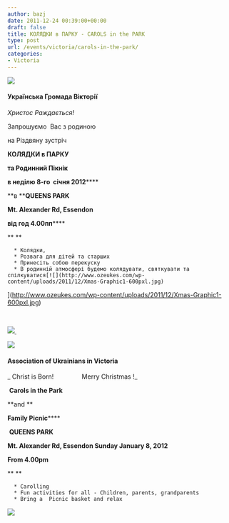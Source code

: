 ```yaml
---
author: bazj
date: 2011-12-24 00:39:00+00:00
draft: false
title: КОЛЯДКИ в ПAРКУ - CAROLS in the PARK
type: post
url: /events/victoria/carols-in-the-park/
categories:
- Victoria
---
```


[![](http://www.ozeukes.com/wp-content/uploads/2011/12/AUV-Colour-thumb1.jpg)
](http://www.ozeukes.com/wp-content/uploads/2011/12/AUV-Colour-thumb1.jpg)


#### **Українська Громада Вікторії**




_Христос Раждається!_




Запрошуємо  Вас з родиною




на Різдвяну зустріч




**КОЛЯДКИ в ПAРКУ**




**та Родинний Пікнік**




**в неділю 8-го  січня 2012******




**в ****QUEENS PARK**




**Mt. Alexander Rd, Essendon**




**від год ****4.00****пп******




** **






	  * Колядки,
	  * Розвага для дітей та старших
	  * Принесіть собою перекуску
	  * В родинній атмосфері будемо колядувати, святкувати та спілкуватися[![](http://www.ozeukes.com/wp-content/uploads/2011/12/Xmas-Graphic1-600pxl.jpg)
](http://www.ozeukes.com/wp-content/uploads/2011/12/Xmas-Graphic1-600pxl.jpg)



 




[![](http://www.ozeukes.com/wp-content/uploads/2011/12/Divider-Ukrainian-Australian-flags1.jpg)
](http://www.ozeukes.com/wp-content/uploads/2011/12/Divider-Ukrainian-Australian-flags1.jpg) 




[![](http://www.ozeukes.com/wp-content/uploads/2011/12/AUV-Colour-thumb2.jpg)
](http://www.ozeukes.com/wp-content/uploads/2011/12/AUV-Colour-thumb2.jpg)





#### **Association of Ukrainians in Victoria**




_ Christ is Born!                Merry Christmas !_




 **Carols in the Park**




**and **




**Family Picnic******




 **QUEENS PARK**




**Mt. Alexander Rd, Essendon
Sunday January 8, 2012**




**From 4.00pm**




** ** 






	  * Carolling
	  * Fun activities for all - Children, parents, grandparents
	  * Bring a  Picnic basket and relax

[![](http://www.ozeukes.com/wp-content/uploads/2011/12/Xmas-Graphic1-600pxl1.jpg)
](http://www.ozeukes.com/wp-content/uploads/2011/12/Xmas-Graphic1-600pxl1.jpg)


